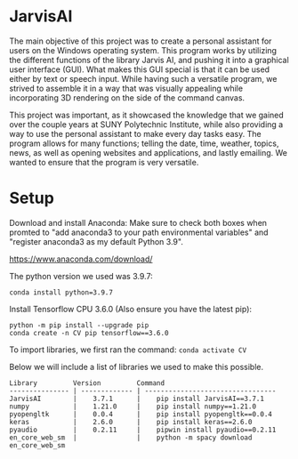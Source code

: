 # JarvisAI
The main objective of this project was to create a personal assistant for users on the Windows operating system. This program works by utilizing the different functions of the library Jarvis AI, and pushing it into a graphical user interface (GUI). What makes this GUI special is that it can be used either by text or speech input. While having such a versatile program, we strived to assemble it in a way that was visually appealing while incorporating 3D rendering on the side of the command canvas.

This project was important, as it showcased the knowledge that we gained over the couple years at SUNY Polytechnic Institute, while also providing a way to use the personal assistant to make every day tasks easy. The program allows for many functions; telling the date, time, weather, topics, news, as well as opening websites and applications, and lastly emailing. We wanted to ensure that the program is very versatile.


# Setup
Download and install Anaconda:
Make sure to check both boxes when promted to "add anaconda3 to your path environmental variables" and "register anaconda3 as my default Python 3.9".

https://www.anaconda.com/download/

The python version we used was 3.9.7:
```
conda install python=3.9.7
````

Install Tensorflow CPU 3.6.0 (Also ensure you have the latest pip):
```
python -m pip install --upgrade pip
conda create -n CV pip tensorflow==3.6.0
````

To import libraries, we first ran the command: ```conda activate CV```

Below we will include a list of libraries we used to make this possible.
```
Library         Version         Command
--------------- | ------------- | ---------------------------------
JarvisAI        |    3.7.1      |    pip install JarvisAI==3.7.1
numpy           |    1.21.0     |    pip install numpy==1.21.0
pyopengltk      |    0.0.4      |    pip install pyopengltk==0.0.4
keras           |    2.6.0      |    pip install keras==2.6.0
pyaudio         |    0.2.11     |    pipwin install pyaudio==0.2.11
en_core_web_sm  |               |    python -m spacy download en_core_web_sm
````
